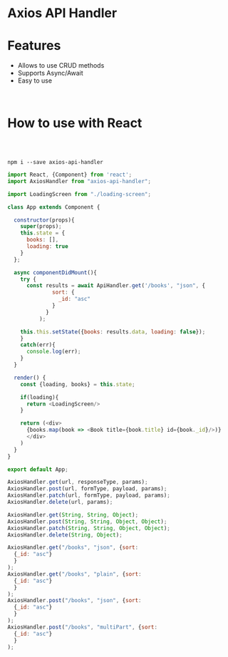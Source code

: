 # Axios API Handler

<h1>Features</h1>
<ul>
<li>Allows to use CRUD methods</li>
<li>Supports Async/Await</li>
<li>Easy to use</li>
</ul>
<br>
<h1>How to use with React</h1>
<br>
<pre><code>
npm i --save axios-api-handler
</pre></code>

```javascript
import React, {Component} from 'react';
import AxiosHandler from "axios-api-handler";

import LoadingScreen from "./loading-screen";

class App extends Component {

  constructor(props){
    super(props);
    this.state = {
      books: [],
      loading: true
    }
  };

  async componentDidMount(){
    try {
      const results = await ApiHandler.get('/books', "json", {
              sort: {
                _id: "asc"
              }
            }
          );

    this.this.setState({books: results.data, loading: false});
    }
    catch(err){
      console.log(err);
    }
  }

  render() {
    const {loading, books} = this.state;

    if(loading){
      return <LoadingScreen/>
    }

    return (<div>
      {books.map(book => <Book title={book.title} id={book._id}/>)}
      </div>
    )
  }
}

export default App;
```

```javascript
AxiosHandler.get(url, responseType, params);
AxiosHandler.post(url, formType, payload, params);
AxiosHandler.patch(url, formType, payload, params);
AxiosHandler.delete(url, params);

AxiosHandler.get(String, String, Object);
AxiosHandler.post(String, String, Object, Object);
AxiosHandler.patch(String, String, Object, Object);
AxiosHandler.delete(String, Object);

AxiosHandler.get("/books", "json", {sort:
  {_id: "asc"}
  }
);
AxiosHandler.get("/books", "plain", {sort:
  {_id: "asc"}
  }
);
AxiosHandler.post("/books", "json", {sort:
  {_id: "asc"}
  }
);
AxiosHandler.post("/books", "multiPart", {sort: 
  {_id: "asc"}
  }
);
```

